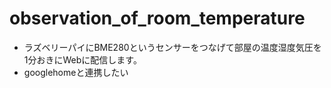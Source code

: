 # observation_of_room_temperature
- ラズベリーパイにBME280というセンサーをつなげて部屋の温度湿度気圧を1分おきにWebに配信します。
- googlehomeと連携したい
